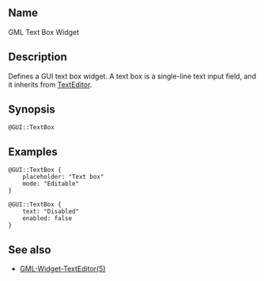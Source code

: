 ## Name

GML Text Box Widget

## Description

Defines a GUI text box widget. A text box is a single-line text input field, and it inherits from [TextEditor](help://man/5/GML-Widget-TextEditor).

## Synopsis

`@GUI::TextBox`

## Examples

```gml
@GUI::TextBox {
    placeholder: "Text box"
    mode: "Editable"
}

@GUI::TextBox {
    text: "Disabled"
    enabled: false
}
```

## See also

-   [GML-Widget-TextEditor(5)](help://man/5/GML-Widget-TextEditor)
